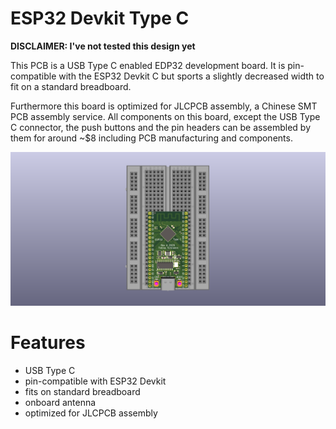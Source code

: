 ESP32 Devkit Type C
===================

**DISCLAIMER: I've not tested this design yet**

This PCB is a USB Type C enabled EDP32 development board. It is pin-compatible
with the ESP32 Devkit C but sports a slightly decreased width to fit on a
standard breadboard.

Furthermore this board is optimized for JLCPCB assembly, a Chinese SMT PCB
assembly service. All components on this board, except the USB Type C connector,
the push buttons and the pin headers can be assembled by them for around ~$8
including PCB manufacturing and components.

![Devkit on breadboard](/resources/revA_breadboard.png)

# Features

* USB Type C
* pin-compatible with ESP32 Devkit
* fits on standard breadboard
* onboard antenna
* optimized for JLCPCB assembly
